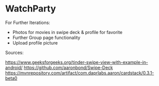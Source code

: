 # WatchParty

For Further Iterations:
- Photos for movies in swipe deck & profile for favorite
- Further Group page functionality
- Upload profile picture


Sources:

https://www.geeksforgeeks.org/tinder-swipe-view-with-example-in-android/
https://github.com/aaronbond/Swipe-Deck
https://mvnrepository.com/artifact/com.daprlabs.aaron/cardstack/0.3.1-beta0
